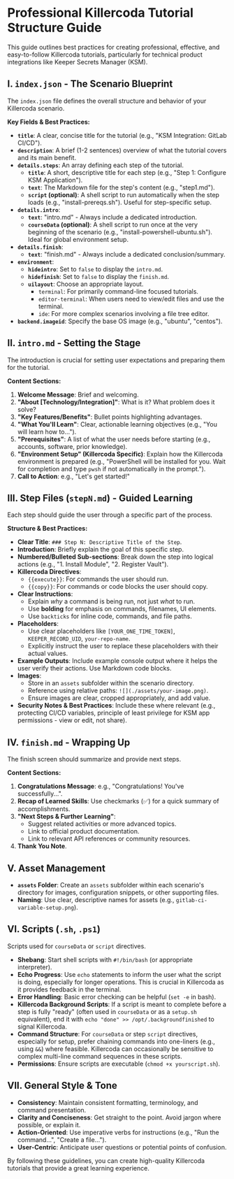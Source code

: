 # Professional Killercoda Tutorial Structure Guide

This guide outlines best practices for creating professional, effective, and easy-to-follow Killercoda tutorials, particularly for technical product integrations like Keeper Secrets Manager (KSM).

## I. `index.json` - The Scenario Blueprint

The `index.json` file defines the overall structure and behavior of your Killercoda scenario.

**Key Fields & Best Practices:**

*   **`title`**: A clear, concise title for the tutorial (e.g., "KSM Integration: GitLab CI/CD").
*   **`description`**: A brief (1-2 sentences) overview of what the tutorial covers and its main benefit.
*   **`details.steps`**: An array defining each step of the tutorial.
    *   **`title`**: A short, descriptive title for each step (e.g., "Step 1: Configure KSM Application").
    *   **`text`**: The Markdown file for the step's content (e.g., "step1.md").
    *   **`script` (optional)**: A shell script to run automatically when the step loads (e.g., "install-prereqs.sh"). Useful for step-specific setup.
*   **`details.intro`**:
    *   **`text`**: "intro.md" - Always include a dedicated introduction.
    *   **`courseData` (optional)**: A shell script to run once at the very beginning of the scenario (e.g., "install-powershell-ubuntu.sh"). Ideal for global environment setup.
*   **`details.finish`**:
    *   **`text`**: "finish.md" - Always include a dedicated conclusion/summary.
*   **`environment`**:
    *   **`hideintro`**: Set to `false` to display the `intro.md`.
    *   **`hidefinish`**: Set to `false` to display the `finish.md`.
    *   **`uilayout`**: Choose an appropriate layout.
        *   `terminal`: For primarily command-line focused tutorials.
        *   `editor-terminal`: When users need to view/edit files and use the terminal.
        *   `ide`: For more complex scenarios involving a file tree editor.
*   **`backend.imageid`**: Specify the base OS image (e.g., "ubuntu", "centos").

## II. `intro.md` - Setting the Stage

The introduction is crucial for setting user expectations and preparing them for the tutorial.

**Content Sections:**

1.  **Welcome Message**: Brief and welcoming.
2.  **"About [Technology/Integration]"**: What is it? What problem does it solve?
3.  **"Key Features/Benefits"**: Bullet points highlighting advantages.
4.  **"What You'll Learn"**: Clear, actionable learning objectives (e.g., "You will learn how to...").
5.  **"Prerequisites"**: A list of what the user needs before starting (e.g., accounts, software, prior knowledge).
6.  **"Environment Setup" (Killercoda Specific)**: Explain how the Killercoda environment is prepared (e.g., "PowerShell will be installed for you. Wait for completion and type `pwsh` if not automatically in the prompt.").
7.  **Call to Action**: e.g., "Let's get started!"

## III. Step Files (`stepN.md`) - Guided Learning

Each step should guide the user through a specific part of the process.

**Structure & Best Practices:**

*   **Clear Title**: `### Step N: Descriptive Title of the Step`.
*   **Introduction**: Briefly explain the goal of this specific step.
*   **Numbered/Bulleted Sub-sections**: Break down the step into logical actions (e.g., "1. Install Module", "2. Register Vault").
*   **Killercoda Directives**:
    *   `{{execute}}`: For commands the user should run.
    *   `{{copy}}`: For commands or code blocks the user should copy.
*   **Clear Instructions**:
    *   Explain *why* a command is being run, not just *what* to run.
    *   Use **bolding** for emphasis on commands, filenames, UI elements.
    *   Use `backticks` for inline code, commands, and file paths.
*   **Placeholders**:
    *   Use clear placeholders like `[YOUR_ONE_TIME_TOKEN]`, `KEEPER_RECORD_UID`, `your-repo-name`.
    *   Explicitly instruct the user to replace these placeholders with their actual values.
*   **Example Outputs**: Include example console output where it helps the user verify their actions. Use Markdown code blocks.
*   **Images**:
    *   Store in an `assets` subfolder within the scenario directory.
    *   Reference using relative paths: `![](./assets/your-image.png)`.
    *   Ensure images are clear, cropped appropriately, and add value.
*   **Security Notes & Best Practices**: Include these where relevant (e.g., protecting CI/CD variables, principle of least privilege for KSM app permissions - view or edit, not share).

## IV. `finish.md` - Wrapping Up

The finish screen should summarize and provide next steps.

**Content Sections:**

1.  **Congratulations Message**: e.g., "Congratulations! You've successfully...".
2.  **Recap of Learned Skills**: Use checkmarks (✅) for a quick summary of accomplishments.
3.  **"Next Steps & Further Learning"**:
    *   Suggest related activities or more advanced topics.
    *   Link to official product documentation.
    *   Link to relevant API references or community resources.
4.  **Thank You Note**.

## V. Asset Management

*   **`assets` Folder**: Create an `assets` subfolder within each scenario's directory for images, configuration snippets, or other supporting files.
*   **Naming**: Use clear, descriptive names for assets (e.g., `gitlab-ci-variable-setup.png`).

## VI. Scripts (`.sh`, `.ps1`)

Scripts used for `courseData` or `script` directives.

*   **Shebang**: Start shell scripts with `#!/bin/bash` (or appropriate interpreter).
*   **Echo Progress**: Use `echo` statements to inform the user what the script is doing, especially for longer operations. This is crucial in Killercoda as it provides feedback in the terminal.
*   **Error Handling**: Basic error checking can be helpful (`set -e` in bash).
*   **Killercoda Background Scripts**: If a script is meant to complete before a step is fully "ready" (often used in `courseData` or as a `setup.sh` equivalent), end it with `echo "done" >> /opt/.backgroundfinished` to signal Killercoda.
*   **Command Structure**: For `courseData` or step `script` directives, especially for setup, prefer chaining commands into one-liners (e.g., using `&&`) where feasible. Killercoda can occasionally be sensitive to complex multi-line command sequences in these scripts.
*   **Permissions**: Ensure scripts are executable (`chmod +x yourscript.sh`).

## VII. General Style & Tone

*   **Consistency**: Maintain consistent formatting, terminology, and command presentation.
*   **Clarity and Conciseness**: Get straight to the point. Avoid jargon where possible, or explain it.
*   **Action-Oriented**: Use imperative verbs for instructions (e.g., "Run the command...", "Create a file...").
*   **User-Centric**: Anticipate user questions or potential points of confusion.

By following these guidelines, you can create high-quality Killercoda tutorials that provide a great learning experience. 